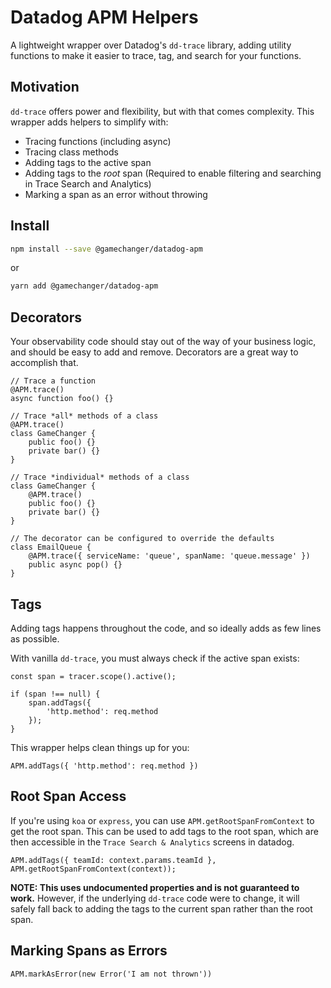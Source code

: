 # Datadog APM Helpers

A lightweight wrapper over Datadog's `dd-trace` library, adding utility functions to make it easier to trace, tag, and search for your functions.

## Motivation

`dd-trace` offers power and flexibility, but with that comes complexity. This wrapper adds helpers to simplify with:
- Tracing functions (including async)
- Tracing class methods
- Adding tags to the active span
- Adding tags to the *root* span (Required to enable filtering and searching in Trace Search and Analytics)
- Marking a span as an error without throwing

## Install

```sh
npm install --save @gamechanger/datadog-apm
```

or

```sh
yarn add @gamechanger/datadog-apm
```

## Decorators

Your observability code should stay out of the way of your business logic, and should be easy to add and remove. Decorators are a great way to accomplish that.

```TS
// Trace a function
@APM.trace()
async function foo() {}

// Trace *all* methods of a class
@APM.trace()
class GameChanger {
    public foo() {}
    private bar() {}
}

// Trace *individual* methods of a class
class GameChanger {
    @APM.trace()
    public foo() {}
    private bar() {}
}

// The decorator can be configured to override the defaults
class EmailQueue {
    @APM.trace({ serviceName: 'queue', spanName: 'queue.message' })
    public async pop() {}
}
```

## Tags

Adding tags happens throughout the code, and so ideally adds as few lines as possible.

With vanilla `dd-trace`, you must always check if the active span exists:
```JS
const span = tracer.scope().active();

if (span !== null) {
    span.addTags({
        'http.method': req.method
    });
}
```

This wrapper helps clean things up for you:
```TS
APM.addTags({ 'http.method': req.method })
```

## Root Span Access

If you're using `koa` or `express`, you can use `APM.getRootSpanFromContext` to get the root span.
This can be used to add tags to the root span, which are then accessible in the `Trace Search & Analytics` screens in datadog.

```TS
APM.addTags({ teamId: context.params.teamId }, APM.getRootSpanFromContext(context));
```

**NOTE: This uses undocumented properties and is not guaranteed to work.** However, if the underlying `dd-trace` code were to change, it will safely fall back to adding the tags to the current span rather than the root span.

## Marking Spans as Errors

```TS
APM.markAsError(new Error('I am not thrown'))
```